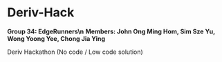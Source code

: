 # Deriv-Hack

**Group 34: EdgeRunners\n**
**Members: John Ong Ming Hom, Sim Sze Yu, Wong Yoong Yee, Chong Jia Ying**

Deriv Hackathon (No code / Low code solution)
